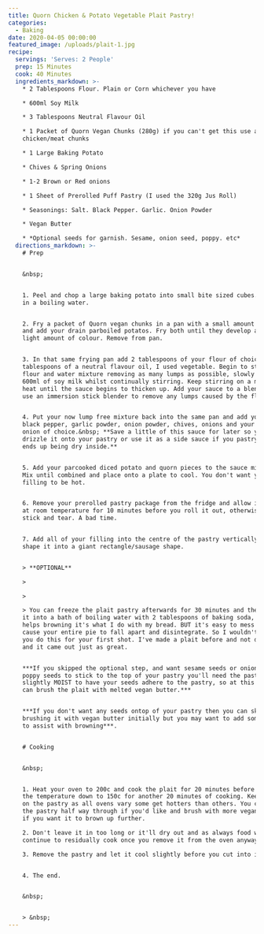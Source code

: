 ```yaml
---
title: Quorn Chicken & Potato Vegetable Plait Pastry!
categories:
  - Baking
date: 2020-04-05 00:00:00
featured_image: /uploads/plait-1.jpg
recipe:
  servings: 'Serves: 2 People'
  prep: 15 Minutes
  cook: 40 Minutes
  ingredients_markdown: >-
    * 2 Tablespoons Flour. Plain or Corn whichever you have

    * 600ml Soy Milk

    * 3 Tablespoons Neutral Flavour Oil

    * 1 Packet of Quorn Vegan Chunks (280g) if you can't get this use any vegan
    chicken/meat chunks

    * 1 Large Baking Potato

    * Chives & Spring Onions

    * 1-2 Brown or Red onions

    * 1 Sheet of Prerolled Puff Pastry (I used the 320g Jus Roll)

    * Seasonings: Salt. Black Pepper. Garlic. Onion Powder

    * Vegan Butter

    * *Optional seeds for garnish. Sesame, onion seed, poppy. etc*
  directions_markdown: >-
    # Prep


    &nbsp;


    1. Peel and chop a large baking potato into small bite sized cubes. Parboil
    in a boiling water.


    2. Fry a packet of Quorn vegan chunks in a pan with a small amount of oil
    and add your drain parboiled potatos. Fry both until they develop a very
    light amount of colour. Remove from pan.


    3. In that same frying pan add 2 tablespoons of your flour of choice, 3
    tablespoons of a neutral flavour oil, I used vegetable. Begin to stir the
    flour and water mixture removing as many lumps as possible, slowly add in
    600ml of soy milk whilst continually stirring. Keep stirring on a medium
    heat until the sauce begins to thicken up. Add your sauce to a blender or
    use an immersion stick blender to remove any lumps caused by the flour.


    4. Put your now lump free mixture back into the same pan and add your salt,
    black pepper, garlic powder, onion powder, chives, onions and your regular
    onion of choice.&nbsp; **Save a little of this sauce for later so you can
    drizzle it onto your pastry or use it as a side sauce if you pastry filling
    ends up being dry inside.**


    5. Add your parcooked diced potato and quorn pieces to the sauce mixture.
    Mix until combined and place onto a plate to cool. You don't want your
    filling to be hot.


    6. Remove your prerolled pastry package from the fridge and allow it to sit
    at room temperature for 10 minutes before you roll it out, otherwise it'll
    stick and tear. A bad time.


    7. Add all of your filling into the centre of the pastry vertically and
    shape it into a giant rectangle/sausage shape.


    > **OPTIONAL**

    >

    >

    > You can freeze the plait pastry afterwards for 30 minutes and then place
    it into a bath of boiling water with 2 tablespoons of baking soda, this
    helps browning it's what I do with my bread. BUT it's easy to mess up and
    cause your entire pie to fall apart and disintegrate. So I wouldn't advise
    you do this for your first shot. I've made a plait before and not done this
    and it came out just as great.


    ***If you skipped the optional step, and want sesame seeds or onion seeds or
    poppy seeds to stick to the top of your pastry you'll need the pastry to be
    slightly MOIST to have your seeds adhere to the pastry, so at this point you
    can brush the plait with melted vegan butter.***


    ***If you don't want any seeds ontop of your pastry then you can skip
    brushing it with vegan butter initially but you may want to add some mid way
    to assist with browning***.


    # Cooking


    &nbsp;


    1. Heat your oven to 200c and cook the plait for 20 minutes before dropping
    the temperature down to 150c for another 20 minutes of cooking. Keep an eye
    on the pastry as all ovens vary some get hotters than others. You can remove
    the pastry half way through if you'd like and brush with more vegan butter
    if you want it to brown up further.

    2. Don't leave it in too long or it'll dry out and as always food will
    continue to residually cook once you remove it from the oven anyway.

    3. Remove the pastry and let it cool slightly before you cut into it.


    4. The end.


    &nbsp;


    > &nbsp;
---
```


